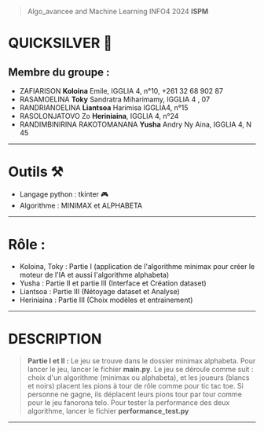 >Algo_avancee and Machine Learning INFO4 2024 **ISPM**
# QUICKSILVER 🤖
## Membre du groupe :

  * ZAFIARISON **Koloina** Emile, IGGLIA 4, n°10, +261 32 68 902 87
  * RASAMOELINA **Toky** Sandratra Miharimamy, IGGLIA 4 , 07
  * RANDRIANOELINA **Liantsoa** Harimisa IGGLIA4, n°15
  * RASOLONJATOVO Zo **Heriniaina**, IGGLIA 4, n°24
  * RANDIMBINIRINA RAKOTOMANANA **Yusha** Andry Ny Aina, IGGLIA 4, N 45
---
# Outils ⚒️
  * Langage python : tkinter 🎮
  * Algorithme : MINIMAX et ALPHABETA
---

# Rôle :

  * Koloina, Toky : Partie I (application de l'algorithme minimax pour créer le moteur de l'IA et aussi l'algorithme alphabeta)
  * Yusha : Partie II et partie III (Interface et Création dataset)
  * Liantsoa : Partie III (Nétoyage dataset et Analyse)
  * Heriniaina : Partie III (Choix modèles et entrainement)

---
# DESCRIPTION

> **Partie I et II :**
> Le jeu se trouve dans le dossier minimax alphabeta. Pour lancer le jeu, lancer le fichier **main.py**.
> Le jeu se déroule comme suit :  choix d'un algorithme (minimax ou alphabeta), et les joueurs (blancs et noirs) placent les pions à tour de rôle comme pour tic tac toe. Si personne ne gagne, ils déplacent leurs pions tour par tour comme pour le jeu fanorona telo.
> Pour tester la performance des deux algorithme, lancer le fichier  **performance_test.py**
---
